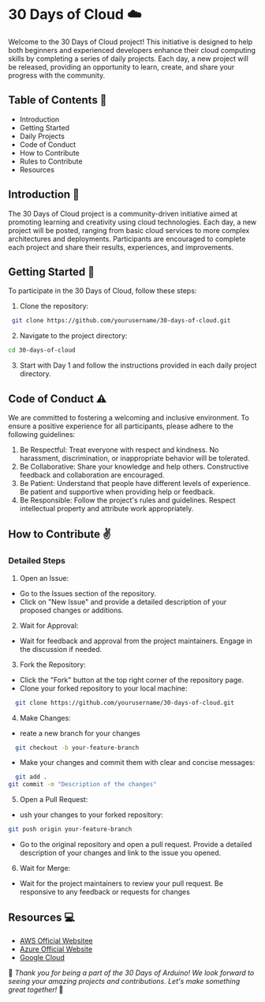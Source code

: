 
# **30 Days of Cloud** ☁️

Welcome to the 30 Days of Cloud project! This initiative is designed to help both beginners and experienced developers enhance their cloud computing skills by completing a series of daily projects. Each day, a new project will be released, providing an opportunity to learn, create, and share your progress with the community.

## Table of Contents 🔢

- Introduction
- Getting Started
- Daily Projects
- Code of Conduct
- How to Contribute
-  Rules to Contribute
- Resources


## Introduction 🚀 

The 30 Days of Cloud project is a community-driven initiative aimed at promoting learning and creativity using cloud technologies. Each day, a new project will be posted, ranging from basic cloud services to more complex architectures and deployments. Participants are encouraged to complete each project and share their results, experiences, and improvements.

## Getting Started 🌟

To participate in the 30 Days of Cloud, follow these steps:
1. Clone the repository:
```bash
 git clone https://github.com/yourusername/30-days-of-cloud.git
```
2. Navigate to the project directory:
```bash
cd 30-days-of-cloud

```
3. Start with Day 1 and follow the instructions provided in each daily project directory.

## Code of Conduct ⚠️
We are committed to fostering a welcoming and inclusive environment. To ensure a positive experience for all participants, please adhere to the following guidelines:

1.  Be Respectful: Treat everyone with respect and kindness. No harassment, discrimination, or inappropriate behavior will be tolerated.
2.  Be Collaborative: Share your knowledge and help others. Constructive feedback and collaboration are encouraged.
3.  Be Patient: Understand that people have different levels of experience. Be patient and supportive when providing help or feedback.
4.  Be Responsible: Follow the project's rules and guidelines. Respect intellectual property and attribute work appropriately.

## How to Contribute ✌️
### Detailed Steps

1. Open an Issue:

- Go to the Issues section of the repository.
- Click on "New Issue" and provide a detailed description of your proposed changes or additions.

2. Wait for Approval:

- Wait for feedback and approval from the project maintainers. Engage in the discussion if needed.

3. Fork the Repository:

- Click the "Fork" button at the top right corner of the repository page.
- Clone your forked repository to your local machine:
```bash
  git clone https://github.com/yourusername/30-days-of-cloud.git

```
4. Make Changes:
- reate a new branch for your changes
```bash
  git checkout -b your-feature-branch


```
- Make your changes and commit them with clear and concise messages:
```bash
  git add .
git commit -m "Description of the changes"

```
5. Open a Pull Request:
- ush your changes to your forked repository:
```bash
git push origin your-feature-branch

```
- Go to the original repository and open a pull request. Provide a detailed description of your changes and link to the issue you opened.

6. Wait for Merge:
- Wait for the project maintainers to review your pull request. Be responsive to any feedback or requests for changes

## Resources 💻

- [AWS Official Websitee](https://docs.aws.amazon.com/)
- [Azure Official Website](https://docs.aws.amazon.com/)
- [Google Cloud ](https://docs.aws.amazon.com/)


 💫 *Thank you for being a part of the 30 Days of Arduino! We look forward to seeing your amazing projects and contributions. Let's make something great together!* 🌟